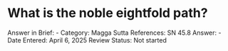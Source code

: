 # What is the noble eightfold path?

Answer in Brief: -
 Category: Magga
Sutta References: SN 45.8
Answer: -
Date Entered: April 6, 2025
Review Status: Not started